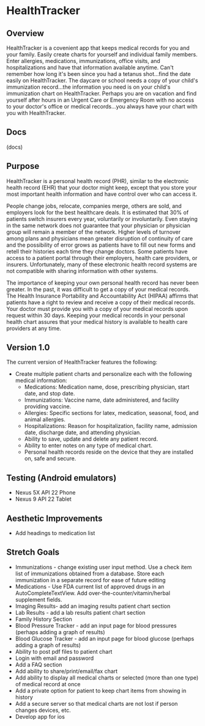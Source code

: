 # HealthTracker

## Overview
HealthTracker is a covenient app that keeps medical records for you and your family.  Easily create charts for yourself and individual family members.  Enter allergies, medications, immunizations, office visits, and hospitalizations and have that information available anytime. Can't remember how long it's been since you had a tetanus shot...find the date easily on HealthTracker.  The daycare or school needs a copy of your child's immunization record...the information you need is on your child's immunization chart on HealthTracker.  Perhaps you are on vacation and find yourself after hours in an Urgent Care or Emergency Room with no access to your doctor's office or medical records...you always have your chart with you with HealthTracker.  

## Docs
(docs)

## Purpose

HealthTracker is a personal health record (PHR), similar to the electronic health record (EHR) that your doctor might keep, except that you store your most important health information and have control over who can access it.

People change jobs, relocate, companies merge, others are sold, and employers look for the best healthcare deals.  It is estimated that 30% of patients switch insurers every year, voluntarily or involuntarily.  Even staying in the same network does not guarantee that your physician or physician group will remain a member of the network.  Higher levels of turnover among plans and physicians mean greater disruption of continuity of care and the possibility of error grows as patients have to fill out new forms and retell their histories each time they change doctors. Some patients have access to a patient portal through their employers, health care providers, or insurers. Unfortunately, many of these electronic health record systems are not compatible with sharing information with other systems. 

The importance of keeping your own personal health record has never been greater.  In the past, it was difficult to get a copy of your medical records.  The Health Insurance Portability and Accountability Act (HIPAA) affirms that patients have a right to review and receive a copy of their medical records. Your doctor must provide you with a copy of your medical records upon request within 30 days.  Keeping your medical records in your personal health chart assures that your medical history is available to health care providers  at any time.

## Version 1.0
The current version of HealthTracker features the following: 
* Create multiple patient charts and personalize each with the following medical information:
  * Medications: Medication name, dose, prescribing physician, start date, and stop date.
  * Immunizations:  Vaccine name, date administered, and facility providing vaccine.
  * Allergies:  Specific sections for latex, medication, seasonal, food, and animal allergies.
  * Hospitalizations: Reason for hospitalization, facility name, admission date, discharge date, and attending physician.
  * Ability to save, update and delete any patient record.
  * Ability to enter notes on any type of medical chart.
  * Personal health records reside on the device that they are installed on, safe and secure.


## Testing (Android emulators)

* Nexus 5X API 22 Phone
* Nexus 9 API 22 Tablet

## Aesthetic Improvements
* Add headings to medication list 

## Stretch Goals
* Immunizations - change existing user input method. Use a check item list of immunizations obtained from a database.  Store each immunization in a separate record for ease of future editing
* Medications - Use FDA current list of approved drugs in an AutoCompleteTextView.  Add over-the-counter/vitamin/herbal
supplement fields.
* Imaging Results- add an imaging results patient chart section
* Lab Results - add a lab results patient chart section
* Family History Section
* Blood Pressure Tracker - add an input page for blood pressures (perhaps adding a graph of results)
* Blood Glucose Tracker - add an input page for blood glucose (perhaps adding a graph of results)
* Ability to post pdf files to patient chart
* Login with email and password
* Add a FAQ section 
* Add ability to share/print/email/fax chart
* Add ability to display all medical charts or selected (more than one type) of medical record at once
* Add a private option for patient to keep chart items from showing in history
* Add a secure server so that medical charts are not lost if person changes devices, etc.
* Develop app for ios
